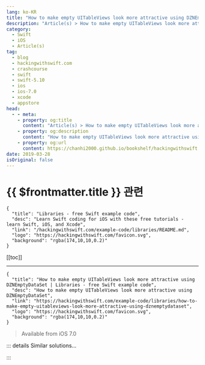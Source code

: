 ```yaml
---
lang: ko-KR
title: "How to make empty UITableViews look more attractive using DZNEmptyDataSet"
description: "Article(s) > How to make empty UITableViews look more attractive using DZNEmptyDataSet"
category:
  - Swift
  - iOS
  - Article(s)
tag: 
  - blog
  - hackingwithswift.com
  - crashcourse
  - swift
  - swift-5.10
  - ios
  - ios-7.0
  - xcode
  - appstore
head:
  - - meta:
    - property: og:title
      content: "Article(s) > How to make empty UITableViews look more attractive using DZNEmptyDataSet"
    - property: og:description
      content: "How to make empty UITableViews look more attractive using DZNEmptyDataSet"
    - property: og:url
      content: https://chanhi2000.github.io/bookshelf/hackingwithswift.com/example-code/libraries/how-to-make-empty-uitableviews-look-more-attractive-using-dznemptydataset.html
date: 2019-03-28
isOriginal: false
---
```


# {{ $frontmatter.title }} 관련

```component VPCard
{
  "title": "Libraries - free Swift example code",
  "desc": "Learn Swift coding for iOS with these free tutorials - learn Swift, iOS, and Xcode",
  "link": "/hackingwithswift.com/example-code/libraries/README.md",
  "logo": "https://hackingwithswift.com/favicon.svg",
  "background": "rgba(174,10,10,0.2)"
}
```

[[toc]]

---

```component VPCard
{
  "title": "How to make empty UITableViews look more attractive using DZNEmptyDataSet | Libraries - free Swift example code",
  "desc": "How to make empty UITableViews look more attractive using DZNEmptyDataSet",
  "link": "https://hackingwithswift.com/example-code/libraries/how-to-make-empty-uitableviews-look-more-attractive-using-dznemptydataset",
  "logo": "https://hackingwithswift.com/favicon.svg",
  "background": "rgba(174,10,10,0.2)"
}
```

> Available from iOS 7.0

<!-- TODO: 작성 -->

<!-- 
If you use table views or collection views and you want to take one simple step to make your app both more attractive and more user-friendly, let me tell you what the pros do: we use `DZNEmptyDataSet`. This simple, free, open source library is designed to handle the case when your data source is empty by showing some prompt text, and optionally also a button or an image.

What I love about this library is that it's so astonishingly simple, and it even uses `NSAttributedString` so you can provide custom formatting.

First things first: <a href="https://github.com/dzenbot/DZNEmptyDataSet">go here and click Download Zip</a> to get the source code to `DZNEmptyDataSet`. Now unzip it, then look inside its Source folder for two files: **UIScrollView+EmptyDataSet.h** and **UIScrollView+EmptyDataSet.m**.

Drag these into your Xcode project, and Xcode should prompt you with the message "Would you like to configure an Objective-C bridging header?" Click "Creating Bridging Header" and you'll see a file called **YourProjectName-Bridging-Header.h** appear in your project. Open that file for editing in Xcode and give it this text:

```swift
#import "UIScrollView+EmptyDataSet.h"
```

This is required because `DZNEmptyDataSet` is written in Objective-C, so these steps are required to make it available to use in Swift.

Next, tell Swift that your current table view controller (or collection view controller) conforms to the `DZNEmptyDataSetSource` and `DZNEmptyDataSetDelegate` protocols like this:

```swift
class ViewController: UITableViewController, DZNEmptyDataSetSource, DZNEmptyDataSetDelegate {
    // your view controller here
}
```

You then need to add these three lines of code to your `viewDidLoad()` method:

```swift
tableView.emptyDataSetSource = self
tableView.emptyDataSetDelegate = self
tableView.tableFooterView = UIView()
```

The first two lines set your code up ready to provide various `DZNEmptyDataSet` elements; the third one is just there to make your interface cleaner.

One of the great things about `DZNEmptyDataSet` is that you only need to provide what you want. This means you can provide just a heading, or perhaps a heading and an image, or a heading, a description, an image and even a button. Even better, the button is made for you: all you need to do is tell `DZNEmptyDataSet` what its title should be.

The example code below sets up a title, a description, an image and a button, and even provides a response to the button being tapped. Remember: you don't need all these, just the ones you want to use in your app.

```swift
func title(forEmptyDataSet scrollView: UIScrollView) -> NSAttributedString? {
    let str = "Welcome"
    let attrs = [NSAttributedString.Key.font: UIFont.preferredFont(forTextStyle: .headline)]
    return NSAttributedString(string: str, attributes: attrs)
}

func description(forEmptyDataSet scrollView: UIScrollView) -> NSAttributedString? {
    let str = "Tap the button below to add your first grokkleglob."
    let attrs = [NSAttributedString.Key.font: UIFont.preferredFont(forTextStyle: .body)]
    return NSAttributedString(string: str, attributes: attrs)
}

func image(forEmptyDataSet scrollView: UIScrollView) -> UIImage? {
    return UIImage(named: "taylor-swift")
}

func buttonTitle(forEmptyDataSet scrollView: UIScrollView, for state: UIControlState) -> NSAttributedString? {
    let str = "Add Grokkleglob"
    let attrs = [NSAttributedString.Key.font: UIFont.preferredFont(forTextStyle: .callout)]
    return NSAttributedString(string: str, attributes: attrs)
}

func emptyDataSet(_ scrollView: UIScrollView, didTap button: UIButton) {
    let ac = UIAlertController(title: "Button tapped!", message: nil, preferredStyle: .alert)
    ac.addAction(UIAlertAction(title: "Hurray", style: .default))
    present(ac, animated: true)
}
```

-->

::: details Similar solutions…

<!--
/example-code/libraries/how-to-preview-files-using-quick-look-and-qlpreviewcontroller">How to preview files using Quick Look and QLPreviewController 
/example-code/uikit/how-to-stop-empty-row-separators-appearing-in-uitableview">How to stop empty row separators appearing in UITableView 
/example-code/location/how-to-look-up-a-location-with-mklocalsearchrequest">How to look up a location with MKLocalSearch.Request 
/quick-start/swiftui/swiftui-tips-and-tricks">SwiftUI tips and tricks 
/example-code/language/how-to-create-quick-look-debug-previews-for-your-custom-types">How to create Quick Look debug previews for your custom types</a>
-->

:::

